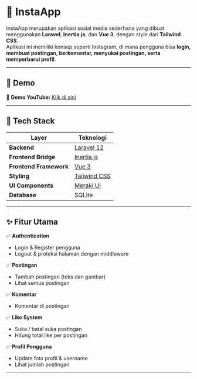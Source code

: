 # 📸 InstaApp

InstaApp merupakan aplikasi sosial media sederhana yang dibuat menggunakan **Laravel**, **Inertia.js**, dan **Vue 3**, dengan style dari **Tailwind CSS**.  
Aplikasi ini memiliki konsep seperti Instagram, di mana pengguna bisa **login, membuat postingan, berkomentar, menyukai postingan, serta memperbarui profil**.

---

## 🚀 Demo

🎥 **Demo YouTube:** [Klik di sini](https://youtu.be/E1IjMbCtihk)  

---

## 🧠 Tech Stack

| Layer | Teknologi |
|--------|-------------|
| **Backend** | [Laravel 12](https://laravel.com/) |
| **Frontend Bridge** | [Inertia.js](https://inertiajs.com/) |
| **Frontend Framework** | [Vue 3](https://vuejs.org/) |
| **Styling** | [Tailwind CSS](https://tailwindcss.com/) |
| **UI Components** | [Meraki UI](https://merakiui.com/components) |
| **Database** | SQLite |

---

## ✨ Fitur Utama

✅ **Authentication**
- Login & Register pengguna  
- Logout & proteksi halaman dengan middleware

✅ **Postingan**
- Tambah postingan (teks dan gambar)
- Lihat semua postingan 

✅ **Komentar**
- Komentar di postingan

✅ **Like System**
- Suka / batal suka postingan
- Hitung total like per postingan

✅ **Profil Pengguna**
- Update foto profil & username
- Lihat jumlah postingan

---
